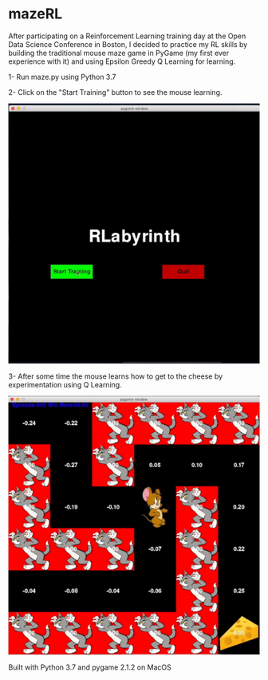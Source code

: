 # mazeRL

After participating on a Reinforcement Learning training day at the Open Data Science Conference in Boston, I decided to practice my RL skills by building the traditional mouse maze game in PyGame (my first ever experience with it) and using Epsilon Greedy Q Learning for learning.

1- Run maze.py using Python 3.7

2- Click on the "Start Training" button to see the mouse learning.

![alt text](https://github.com/rodrigogoulartsilva/mazeRL/blob/main/RLabyrinth_BEGIN.gif)

3- After some time the mouse learns how to get to the cheese by experimentation using Q Learning.

![alt text](https://github.com/rodrigogoulartsilva/mazeRL/blob/main/RLabyrinth_END.gif)


Built with Python 3.7 and pygame 2.1.2 on MacOS
